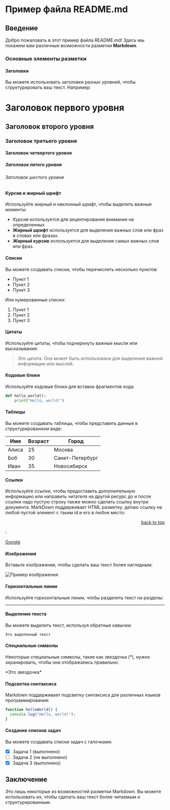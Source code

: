 # Пример файла README.md

## Введение

Добро пожаловать в этот пример файла README.md! Здесь мы покажем вам различные возможности разметки **Markdown**.

### Основные элементы разметки

#### Заголовки

Вы можете использовать заголовки разных уровней, чтобы структурировать ваш текст. Например:

# Заголовок первого уровня
## Заголовок второго уровня
### Заголовок третьего уровня
#### Заголовок четвертого уровня
##### Заголовок пятого уровня
###### Заголовок шестого уровня

#### Курсив и жирный шрифт

Используйте жирный и наклонный шрифт, чтобы выделить важные моменты:

- *Курсив* используется для акцентирования внимания на определенных
- **Жирный шрифт** используется для выделения важных слов или фраз в
словах или фразах.
- ***Жирный курсив*** используется для выделения самых важных слов или фраз.

#### Списки

Вы можете создавать списки, чтобы перечислить несколько пунктов:

- Пункт 1
- Пункт 2
- Пункт 3

Или нумерованные списки:

1. Пункт 1
2. Пункт 2
3. Пункт 3

#### Цитаты

Используйте цитаты, чтобы подчеркнуть важные мысли или высказывания:

> Это цитата. Она может быть использована для выделения важной информации или мыслей.

#### Кодовые блоки

Используйте кодовые блоки для вставки фрагментов кода:

```python
def hello_world():
    print("Hello, world!")
```

#### Таблицы

Вы можете создавать таблицы, чтобы представить данные в структурированном виде:

| Имя         | Возраст | Город               |
|-------------|---------|---------------------|
| Алиса       | 25      | Москва              |
| Боб         | 30      | Санкт-Петербург     |
| Иван        | 35      | Новосибирск         |

#### Ссылки

Используйте ссылки, чтобы предоставить дополнительную информацию или 
направить читателя на другой ресурс до и после ссылки надо пустую строку
также можно сделать ссылку внутри документа. MarkDown поддерживает HTML разметку.
делаю ссылку на любой пустой элемент с таким id и его в любое место: <a id="redme-top"></a>


<p align="right"> <a href="#readme-top">back to top</a> </p>:

[Google](https://www.google.com)

#### Изображения

Вставьте изображения, чтобы сделать ваш текст более наглядным:

![Пример изображения](https://via.placeholder.com/150)

#### Горизонтальные линии

Используйте горизонтальные линии, чтобы разделить текст на разделы:

---


#### Выделение текста

Вы можете выделить текст, используя обратные кавычки:

`Это выделенный текст`

#### Специальные символы

Некоторые специальные символы, такие как звездочка (*), нужно экранировать, чтобы они отображались правильно:

\*Это звездочка\*

#### Подсветка синтаксиса

Markdown поддерживает подсветку синтаксиса для различных языков программирования:

```javascript
function helloWorld() {
  console.log("Hello, world!");
}
```

#### Создание списков задач

Вы можете создавать списки задач с галочками:

- [x] Задача 1 (выполнено)
- [ ] Задача 2 (не выполнено)
- [x] Задача 3 (выполнено)

## Заключение

Это лишь некоторые из возможностей разметки Markdown. Вы можете использовать их, чтобы сделать ваш текст более читаемым и структурированным.
